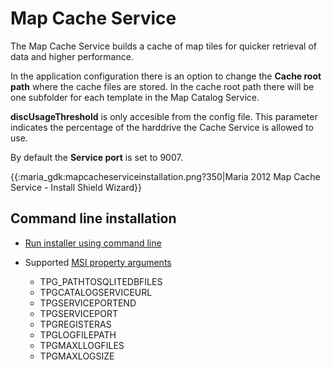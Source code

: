 #  Map Cache Service

The Map Cache Service builds a cache of map tiles for quicker retrieval of data and higher performance.

In the application configuration there is an option to change the **Cache root path** where the cache files are stored. In the cache root path there will be one subfolder for each template in the Map Catalog Service.

**discUsageThreshold** is only accesible from the config file. This parameter indicates the percentage of the harddrive the Cache Service is allowed to use.

By default the **Service port** is set to 9007.

{{:maria_gdk:mapcacheserviceinstallation.png?350|Maria 2012 Map Cache Service - Install Shield Wizard}}

## Command line installation


*  [Run installer using command line](./commandlineinstall)

*  Supported [MSI property arguments](./propertyarguments)
    * TPG_PATHTOSQLITEDBFILES
    * TPGCATALOGSERVICEURL
    * TPGSERVICEPORTEND
    * TPGSERVICEPORT
    * TPGREGISTERAS
    * TPGLOGFILEPATH
    * TPGMAXLLOGFILES
    * TPGMAXLOGSIZE
